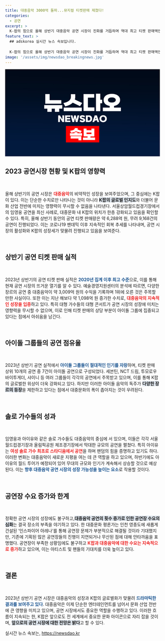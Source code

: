 ```yaml
---
title: 대중음악 3000억 돌파...뮤지컬 티켓판매 제쳤다!
categories:
  - 공연
excerpt: >
  K-팝의 힘으로 올해 상반기 대중음악 공연 시장이 진화를 거듭하며 역대 최고 티켓 판매액인 3,009억 원을 기록했습니다. 아이유와 임영웅이 솔로 아티스트로 입지를 다지며, 아이돌 공연 중심의 시장에 아쉬움을 남겼습니다. 
feature_text: >
  ## adskorea 실시간 뉴스 속보입니다.

  K-팝의 힘으로 올해 상반기 대중음악 공연 시장이 진화를 거듭하며 역대 최고 티켓 판매액인 3,009억 원을 기록했습니다. 아이유와 임영웅이 솔로 아티스트로 입지를 다지며, 아이돌 공연 중심의 시장에 아쉬움을 남겼습니다. 
image: '/assets/img/newsdao_breakingnews.jpg'
---
```


<p><img src="/assets/img/newsdao_breakingnews.jpg" alt="adskorea 속보" /></p>

<h2 data-ke-size="size26">2023 공연시장 현황 및 K팝의 영향력</h2>

<p data-ke-size="size16">&nbsp;</p>

<p>올해 상반기의 공연 시장은 <b><span style="color: #ee2323;">대중음악</span></b>의 비약적인 성장을 보여주었으며, 그 중심에는 K팝이 있다. 이는 단순한 수치로만 나타나는 것이 아니라 <b><span style="background-color: #21538527;">K팝의 글로벌 인지도</span></b>와 더불어 문화 산업 전반에 미치는 영향력이 무시할 수 없음을 나타낸다. 서울상암월드컵경기장에서의 임영웅 공연을 최신 사례로, 대중문화 내 K팝의 위치가 한층 강화되고 있음을 확인할 수 있다. 특히, 올해 상반기 동안의 공연 티켓 판매량은 약 6,288억 원, 무려 9,168건의 공연이 진행되었다. 이는 코로나19 팬데믹 이후 지속적인 회복 추세를 나타내며, 공연 시장의 활성화와 K팝의 성장세가 맞물려 진행되고 있음을 보여준다.</p>

<p data-ke-size="size16">&nbsp;</p>

<h2 data-ke-size="size26">상반기 공연 티켓 판매 실적</h2>

<p data-ke-size="size16">&nbsp;</p>

<p>2023년 상반기의 공연 티켓 판매 실적은 <b><span style="color: #1a5490;">2020년 집계 이후 최고 수준</span></b>으로, 이를 통해 현재 공연 시장의 뜨거운 열기를 알 수 있다. 예술경영지원센터의 분석에 따르면, 다양한 장르의 공연 중 대중음악이 약 3,009억 원의 수익을 기록하며 1위에 오른 것은 주목할 만한 사실이다. 또한 이는 지난 해보다 약 1,098억 원 증가한 수치로, <b><span style="color: #ee2323;">대중음악의 지속적인 성장을 입증</span></b>하고 있다. 특히 대형 가수들의 대형 콘서트가 공연 시장의 성장에 미치는 영향력을 무시할 수 없으며, 이로 인해 티켓 판매의 상당 부분이 아이돌 그룹에 집중되고 있다는 점에서 아쉬움을 남긴다.</p>

<p data-ke-size="size16">&nbsp;</p>

<h2 data-ke-size="size26">아이돌 그룹들의 공연 점유율</h2>

<p data-ke-size="size16">&nbsp;</p>

<p>2023년 상반기 공연 실적에서 <b><span style="color: #1a5490;">아이돌 그룹들이 절대적인 인기를 자랑</span></b>하며, 티켓 판매 상위 10개의 공연 중 7건이 아이돌 공연으로 구성되었다. 세븐틴, NCT 드림, 투모로우바이투게더, 샤이니 등 여러 그룹들이 각각의 공연에서 주목받고 있으며, 이를 통해 K팝의 글로벌한 위상이 더욱 강화되고 있다. 하지만 이러한 아이돌 음악의 독주가 <b><span style="background-color: #21538527;">다양한 장르의 등장</span></b>을 제한하고 있다는 점에서 대중문화의 폭이 좁아지는 것이 우려된다.  </p>

<p data-ke-size="size16">&nbsp;</p>

<h2 data-ke-size="size26">솔로 가수들의 성과</h2>

<p data-ke-size="size16">&nbsp;</p>

<p>임영웅과 아이유와 같은 솔로 가수들도 대중음악의 중심에 서 있으며, 이들은 각각 서울월드컵경기장과 올림픽공원 체조경기장에서 막대한 규모의 공연을 펼쳤다. 특히 아이유는 <b><span style="color: #ee2323;">여성 솔로 가수 최초로 스타디움에서 공연</span></b>을 하며 팬덤의 힘을 증명하고 있기도 하다. 이러한 변화는 대중음악이 새로운 지평을 여는 데 큰 역할을 하고 있으며, 하반기에도 아이유의 월드 투어가 예정되어 있어 무대의 규모와 인기가 계속해서 상승할 것으로 예상된다. 이는 <b><span style="color: #1a5490;">향후 대중음악 공연 시장의 성장 가능성을 높이는 요소</span></b>로 작용할 것이다.</p>

<p data-ke-size="size16">&nbsp;</p>

<h2 data-ke-size="size26">공연장 수요 증가와 한계</h2>

<p data-ke-size="size16">&nbsp;</p>

<p>정확한 공연 시장의 성장에도 불구하고,<b><span style="background-color: #21538527;">대중음악 공연의 횟수 증가로 인한 공연장 수요의 심화</span></b>는 결국 장소의 부족을 야기하고 있다. 한 대중문화 평론가는 인천 영종도에 새롭게 건설된 ‘인스파이어 아레나’를 통해 공연장 문제가 부분적으로 해결될 것이라 기대했지만, 기존에 기획된 많은 공연장들의 진행이 지연되거나 무산된 점에 대해 안타까움을 표명했다. 공연장이 부족한 상황임에도 불구하고 <b><span style="color: #ee2323;">K팝과 대중음악에 대한 수요는 지속적으로 증가</span></b>하고 있으며, 이는 아티스트 및 팬들의 기대치를 더욱 높이고 있다.</p>

<p data-ke-size="size16">&nbsp;</p>

<h2 data-ke-size="size26">결론</h2>

<p data-ke-size="size16">&nbsp;</p>

<p>2023년 상반기 공연 시장은 대중음악의 성장과 K팝의 글로벌화가 맞물려 <b><span style="color: #1a5490;">드라마틱한 결과를 보여주고 있다</span></b>. 대중음악은 이제 단순한 엔터테인먼트를 넘어서 문화 산업 전반에 큰 영향을 미치고 있으며, 공연 시장에서도 중요한 역할을 수행하고 있다. 이러한 흐름이 지속되는 한, K팝은 앞으로도 전 세계에서 중요한 문화 아이콘으로 자리 잡을 것이며, <b><span style="background-color: #21538527;">앞으로의 공연 시장에 대한 전망은 밝다</span></b>고 할 수 있다.</p>
실시간 뉴스 속보는, <a href="https://newsdao.kr" rel="dofollow">https://newsdao.kr</a>


